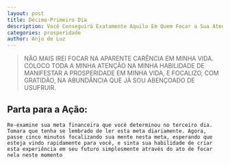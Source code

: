 ```yaml
---
layout: post
title: Décimo-Primeiro Dia
description: Você Conseguirá Exatamente Aquilo Em Quem Focar a Sua Atenção 
categories: prosperidade
author: Anjo de Luz
---
```


> NÃO MAIS IREI FOCAR NA APARENTE CARÊNCIA EM MINHA VIDA. COLOCO TODA A MINHA ATENÇÃO NA MINHA HABILIDADE DE MANIFESTAR A PROSPERIDADE EM MINHA VIDA, E FOCALIZO, COM GRATIDÃO, NA ABUNDÂNCIA QUE JÁ SOU ABENÇOADO DE USUFRUIR.

## Parta para a Ação:
 	Re-examine sua meta financeira que você determinou no terceiro dia. Tomara que tenha se lembrado de ler esta meta diariamente. Agora, passe cinco minutos focalizando sua mente nesta meta, esperando que esteja vindo rapidamente para você, e sinta sua habilidade de criar esta experiência em seu futuro simplesmente através do ato de focar nela neste momento
